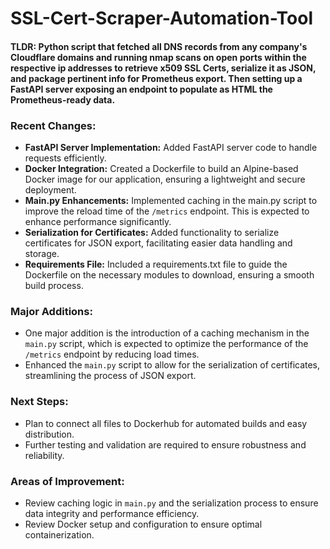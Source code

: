 # SSL-Cert-Scraper-Automation-Tool

#### TLDR: Python script that fetched all DNS records from any company's Cloudflare domains and running nmap scans on open ports within the respective ip addresses to retrieve x509 SSL Certs, serialize it as JSON, and package pertinent info for Prometheus export. Then setting up a FastAPI server exposing an endpoint to populate as HTML the Prometheus-ready data.


### Recent Changes:
- **FastAPI Server Implementation:** Added FastAPI server code to handle requests efficiently.
- **Docker Integration:** Created a Dockerfile to build an Alpine-based Docker image for our application, ensuring a lightweight and secure deployment.
- **Main.py Enhancements:** Implemented caching in the main.py script to improve the reload time of the `/metrics` endpoint. This is expected to enhance performance significantly.
- **Serialization for Certificates:** Added functionality to serialize certificates for JSON export, facilitating easier data handling and storage.
- **Requirements File:** Included a requirements.txt file to guide the Dockerfile on the necessary modules to download, ensuring a smooth build process.

### Major Additions:
- One major addition is the introduction of a caching mechanism in the `main.py` script, which is expected to optimize the performance of the `/metrics` endpoint by reducing load times.
- Enhanced the `main.py` script to allow for the serialization of certificates, streamlining the process of JSON export.

### Next Steps:
- Plan to connect all files to Dockerhub for automated builds and easy distribution.
- Further testing and validation are required to ensure robustness and reliability.

### Areas of Improvement:
- Review caching logic in `main.py` and the serialization process to ensure data integrity and performance efficiency.
- Review Docker setup and configuration to ensure optimal containerization.

